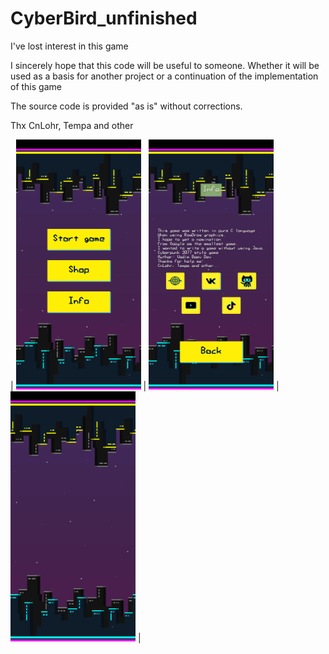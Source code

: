 # CyberBird_unfinished
I've lost interest in this game
  
I sincerely hope that this code will be useful to someone. Whether it will be used as a basis for another project or a continuation of the implementation of this game
  
  
The source code is provided "as is" without corrections.
  
Thx CnLohr, Tempa and other
  

| <img src="https://raw.githubusercontent.com/VadimBoev/CyberBird_unfinished/main/screen1.png" data-canonical-src="https://raw.githubusercontent.com/VadimBoev/CyberBird_unfinished/main/screen1.png" width="200" height="400" /> 
| <img src="https://raw.githubusercontent.com/VadimBoev/CyberBird_unfinished/main/screen2.png" data-canonical-src="https://raw.githubusercontent.com/VadimBoev/CyberBird_unfinished/main/screen2.png" width="200" height="400" /> 
| <img src="https://raw.githubusercontent.com/VadimBoev/CyberBird_unfinished/main/screen3.png" data-canonical-src="https://raw.githubusercontent.com/VadimBoev/CyberBird_unfinished/main/screen3.png" width="200" height="400" /> |
